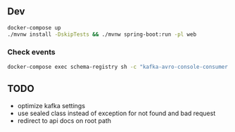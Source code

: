 
## Dev

```bash
docker-compose up
./mvnw install -DskipTests && ./mvnw spring-boot:run -pl web
```

### Check events

```bash
docker-compose exec schema-registry sh -c "kafka-avro-console-consumer --bootstrap-server kafka:29092 --topic job-log --from-beginning --property print.key=true --key-deserializer=org.apache.kafka.common.serialization.StringDeserializer"
```

## TODO

* optimize kafka settings
* use sealed class instead of exception for not found and bad request
* redirect to api docs on root path